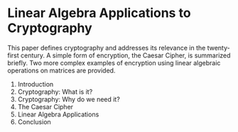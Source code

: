 # Linear Algebra Applications to Cryptography

This paper defines cryptography and addresses its relevance in the twenty-first century. A simple form of encryption, the Caesar Cipher, is summarized briefly. Two more complex examples of encryption using linear algebraic operations on matrices are provided.

1. Introduction
2. Cryptography: What is it?
3. Cryptography: Why do we need it?
4. The Caesar Cipher
5. Linear Algebra Applications
6. Conclusion

